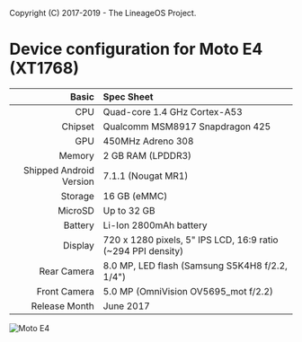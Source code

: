 Copyright (C) 2017-2019 - The LineageOS Project.

Device configuration for Moto E4 (XT1768)
===========================================
Basic   | Spec Sheet
-------:|:-------------------------
CPU     | Quad-core 1.4 GHz Cortex-A53
Chipset | Qualcomm MSM8917 Snapdragon 425
GPU     | 450MHz Adreno 308
Memory  | 2 GB RAM (LPDDR3)
Shipped Android Version | 7.1.1 (Nougat MR1)
Storage | 16 GB (eMMC)
MicroSD | Up to 32 GB
Battery | Li-Ion 2800mAh battery
Display | 720 x 1280 pixels, 5" IPS LCD, 16:9 ratio (~294 PPI density)
Rear Camera  | 8.0 MP, LED flash (Samsung S5K4H8 f/2.2, 1/4")
Front Camera | 5.0 MP (OmniVision OV5695_mot f/2.2)
Release Month | June 2017

![Moto E4](https://www.motorola.com/sites/default/files/library/storage/products/smartphones/moto-e4-NA-1000.png "Moto E4")
